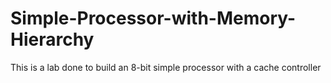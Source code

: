 # Simple-Processor-with-Memory-Hierarchy
This is a lab done to build an 8-bit simple processor with a cache controller 
